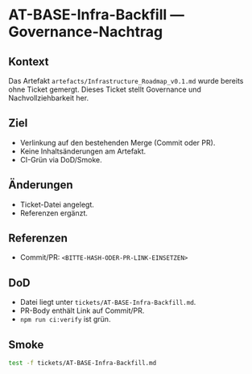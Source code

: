 # AT-BASE-Infra-Backfill — Governance-Nachtrag

## Kontext

Das Artefakt `artefacts/Infrastructure_Roadmap_v0.1.md` wurde bereits ohne
Ticket gemergt. Dieses Ticket stellt Governance und Nachvollziehbarkeit her.

## Ziel

- Verlinkung auf den bestehenden Merge (Commit oder PR).
- Keine Inhaltsänderungen am Artefakt.
- CI-Grün via DoD/Smoke.

## Änderungen

- Ticket-Datei angelegt.
- Referenzen ergänzt.

## Referenzen

- Commit/PR: `<BITTE-HASH-ODER-PR-LINK-EINSETZEN>`

## DoD

- Datei liegt unter `tickets/AT-BASE-Infra-Backfill.md`.
- PR-Body enthält Link auf Commit/PR.
- `npm run ci:verify` ist grün.

## Smoke

```bash
test -f tickets/AT-BASE-Infra-Backfill.md
